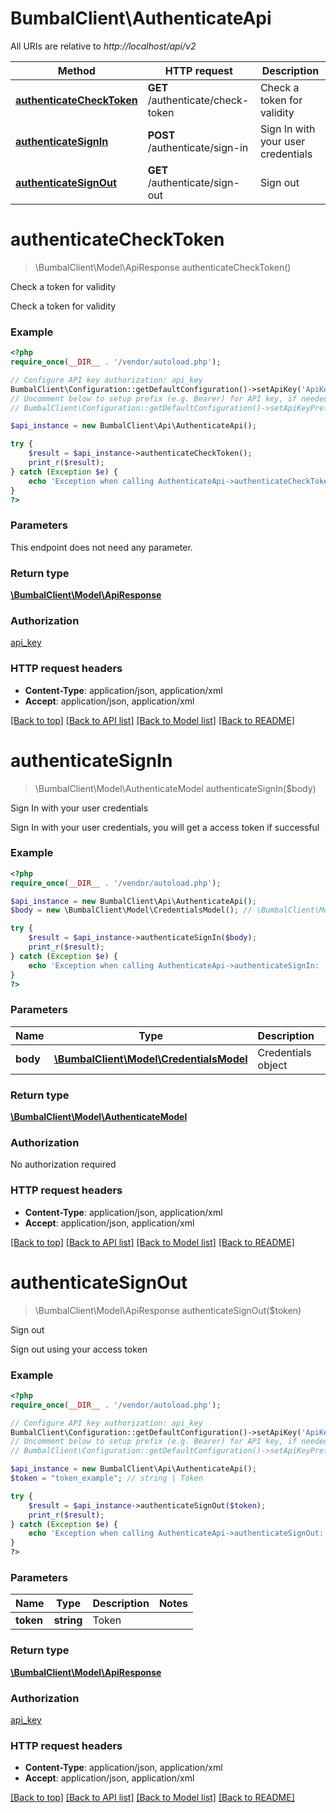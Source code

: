 # BumbalClient\AuthenticateApi

All URIs are relative to *http://localhost/api/v2*

Method | HTTP request | Description
------------- | ------------- | -------------
[**authenticateCheckToken**](AuthenticateApi.md#authenticateCheckToken) | **GET** /authenticate/check-token | Check a token for validity
[**authenticateSignIn**](AuthenticateApi.md#authenticateSignIn) | **POST** /authenticate/sign-in | Sign In with your user credentials
[**authenticateSignOut**](AuthenticateApi.md#authenticateSignOut) | **GET** /authenticate/sign-out | Sign out


# **authenticateCheckToken**
> \BumbalClient\Model\ApiResponse authenticateCheckToken()

Check a token for validity

Check a token for validity

### Example
```php
<?php
require_once(__DIR__ . '/vendor/autoload.php');

// Configure API key authorization: api_key
BumbalClient\Configuration::getDefaultConfiguration()->setApiKey('ApiKey', 'YOUR_API_KEY');
// Uncomment below to setup prefix (e.g. Bearer) for API key, if needed
// BumbalClient\Configuration::getDefaultConfiguration()->setApiKeyPrefix('ApiKey', 'Bearer');

$api_instance = new BumbalClient\Api\AuthenticateApi();

try {
    $result = $api_instance->authenticateCheckToken();
    print_r($result);
} catch (Exception $e) {
    echo 'Exception when calling AuthenticateApi->authenticateCheckToken: ', $e->getMessage(), PHP_EOL;
}
?>
```

### Parameters
This endpoint does not need any parameter.

### Return type

[**\BumbalClient\Model\ApiResponse**](../Model/ApiResponse.md)

### Authorization

[api_key](../../README.md#api_key)

### HTTP request headers

 - **Content-Type**: application/json, application/xml
 - **Accept**: application/json, application/xml

[[Back to top]](#) [[Back to API list]](../../README.md#documentation-for-api-endpoints) [[Back to Model list]](../../README.md#documentation-for-models) [[Back to README]](../../README.md)

# **authenticateSignIn**
> \BumbalClient\Model\AuthenticateModel authenticateSignIn($body)

Sign In with your user credentials

Sign In with your user credentials, you will get a access token if successful

### Example
```php
<?php
require_once(__DIR__ . '/vendor/autoload.php');

$api_instance = new BumbalClient\Api\AuthenticateApi();
$body = new \BumbalClient\Model\CredentialsModel(); // \BumbalClient\Model\CredentialsModel | Credentials object

try {
    $result = $api_instance->authenticateSignIn($body);
    print_r($result);
} catch (Exception $e) {
    echo 'Exception when calling AuthenticateApi->authenticateSignIn: ', $e->getMessage(), PHP_EOL;
}
?>
```

### Parameters

Name | Type | Description  | Notes
------------- | ------------- | ------------- | -------------
 **body** | [**\BumbalClient\Model\CredentialsModel**](../Model/CredentialsModel.md)| Credentials object | [optional]

### Return type

[**\BumbalClient\Model\AuthenticateModel**](../Model/AuthenticateModel.md)

### Authorization

No authorization required

### HTTP request headers

 - **Content-Type**: application/json, application/xml
 - **Accept**: application/json, application/xml

[[Back to top]](#) [[Back to API list]](../../README.md#documentation-for-api-endpoints) [[Back to Model list]](../../README.md#documentation-for-models) [[Back to README]](../../README.md)

# **authenticateSignOut**
> \BumbalClient\Model\ApiResponse authenticateSignOut($token)

Sign out

Sign out using your access token

### Example
```php
<?php
require_once(__DIR__ . '/vendor/autoload.php');

// Configure API key authorization: api_key
BumbalClient\Configuration::getDefaultConfiguration()->setApiKey('ApiKey', 'YOUR_API_KEY');
// Uncomment below to setup prefix (e.g. Bearer) for API key, if needed
// BumbalClient\Configuration::getDefaultConfiguration()->setApiKeyPrefix('ApiKey', 'Bearer');

$api_instance = new BumbalClient\Api\AuthenticateApi();
$token = "token_example"; // string | Token

try {
    $result = $api_instance->authenticateSignOut($token);
    print_r($result);
} catch (Exception $e) {
    echo 'Exception when calling AuthenticateApi->authenticateSignOut: ', $e->getMessage(), PHP_EOL;
}
?>
```

### Parameters

Name | Type | Description  | Notes
------------- | ------------- | ------------- | -------------
 **token** | **string**| Token |

### Return type

[**\BumbalClient\Model\ApiResponse**](../Model/ApiResponse.md)

### Authorization

[api_key](../../README.md#api_key)

### HTTP request headers

 - **Content-Type**: application/json, application/xml
 - **Accept**: application/json, application/xml

[[Back to top]](#) [[Back to API list]](../../README.md#documentation-for-api-endpoints) [[Back to Model list]](../../README.md#documentation-for-models) [[Back to README]](../../README.md)

